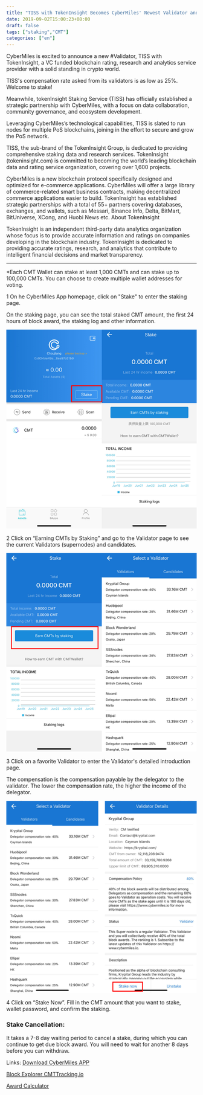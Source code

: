 ```yaml
---
title: "TISS with TokenInsight Becomes CyberMiles' Newest Validator and Startegic Partnership Formed"
date: 2019-09-02T15:00:23+08:00
draft: false
tags: ["staking","CMT"] 
categories: ["en"] 
---
```


CyberMiles is excited to announce a new #Validator, TISS with TokenInsight, a VC funded blockchain rating, research and analytics service provider with a solid standing in crypto world.

TISS's compensation rate asked from its validators is as low as 25%. Welcome to stake!

Meanwhile, tokenInsight Staking Service (TISS) has officially established a strategic partnership with CyberMiles, with a focus on data collaboration, community governance, and ecosystem development.

Leveraging CyberMiles’s technological capabilities, TISS is slated to run nodes for multiple PoS blockchains, joining in the effort to secure and grow the PoS network.

TISS, the sub-brand of the TokenInsight Group, is dedicated to providing comprehensive staking data and research services. TokenInsight (tokeninsight.com) is committed to becoming the world’s leading blockchain data and rating service organization, covering over 1,600 projects.

CyberMiles is a new blockchain protocol specifically designed and optimized for e-commerce applications. CyberMiles will offer a large library of commerce-related smart business contracts, making decentralized commerce applications easier to build.
TokenInsight has established strategic partnerships with a total of 55+ partners covering databases, exchanges, and wallets, such as Messari, Binance Info, Delta, BitMart, BitUniverse, XCong, and Huobi News etc.
About TokenInsight

TokenInsight is an independent third-party data analytics organization whose focus is to provide accurate information and ratings on companies developing in the blockchain industry. TokenInsight is dedicated to providing accurate ratings, research, and analytics that contribute to intelligent financial decisions and market transparency.


-----------------------------------------------------------------------------------------------------------------------------------
*Each CMT Wallet can stake at least 1,000 CMTs and can stake up to 100,000 CMTs. You can choose to create multiple wallet addresses for voting.

1 On he CyberMiles App homepage, click on "Stake" to enter the staking page.

On the staking page, you can see the total staked CMT amount, the first 24 hours of block award, the staking log and other information.

![](/images/20190625-CMT-staking-tutorial-04.png)

2 Click on “Earning CMTs by Staking” and go to the Validator page to see the current Validators (supernodes) and candidates.

![](/images/20190625-CMT-staking-tutorial-05.png)

3 Click on a favorite Validator to enter the Validator's detailed introduction page.

The compensation is the compensation payable by the delegator to the validator. The lower the compensation rate, the higher the income of the delegator.

![](/images/20190625-CMT-staking-tutorial-06.png)

4 Click on “Stake Now”. Fill in the CMT amount that you want to stake, wallet password, and confirm the staking.

### Stake Cancellation:

It takes a 7-8 day waiting period to cancel a stake, during which you can continue to get due block award. You will need to wait for another 8 days before you can withdraw.




Links:
[Download CyberMiles APP](http://onelink.to/v248ze)

[Block Explorer CMTTracking.io](https://www.cmttracking.io/)

[Award Calculator](https://www.cmttracking.io/nodes)


